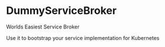 # DummyServiceBroker

Worlds Easiest Service Broker

Use it to bootstrap your service implementation for Kubernetes
